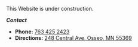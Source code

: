 This Website is under construction.

***Contact***

* **Phone:** [763 425 2423](tel:7634252423)
* **Directions:** [248 Central Ave, Osseo, MN 55369](https://www.google.com/maps/dir/?api=1&destination=CanJ%20Auto%20repair&destination_place_id=ChIJ3crk9Uo4s1IRrxPfIPo7-YQ&travelmode=driving)
